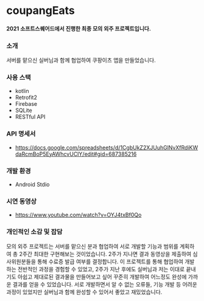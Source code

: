 # coupangEats

#### 2021 소프트스퀘어드에서 진행한 최종 모의 외주 프로젝트입니다.

### 소개
서버를 맡으신 실버님과 함께 협업하여 쿠팡이츠 앱을 만들었습니다.

### 사용 스택
- kotlin
- Retrofit2
- Firebase 
- SQLite 
- RESTful API

### API 명세서
- https://docs.google.com/spreadsheets/d/1CgbUkZ2XJUuhGlNvXfRdiKWdaRcmBoP5EyAWhcvUCIY/edit#gid=687385216

### 개발 환경
- Android Stdio

### 시연 동영상
- https://www.youtube.com/watch?v=OYJ4txBf0Qo

### 개인적인 소감 및 잡담
모의 외주 프로젝트는 서버를 맡으신 분과 협업하여 서로 개발할 기능과 범위를 계획하여 총 2주간 최대한 구현해보는 것이었습니다.
2주가 지나면 결과 동영상을 제출하여 심사위원분들을 통해 수료증 발급 여부를 결정합니다.
이 프로젝트를 통해 협업하여 개발하는 전반적인 과정을 경험할 수 있었고, 2주가 지난 후에도 실버님과 저는 이대로 끝내기도 아쉽고 제대로된 결과물을 만들어보고 싶어 꾸준히 개발하여 어느정도 완성에 가까운 결과를 얻을 수 있었습니다.
서로 개발하면서 알 수 없는 오류들, 기능 개발 등 어려운 과정이 있었지만 실버님과 함께 완성할 수 있어서 좋았고 재밌었습니다.
